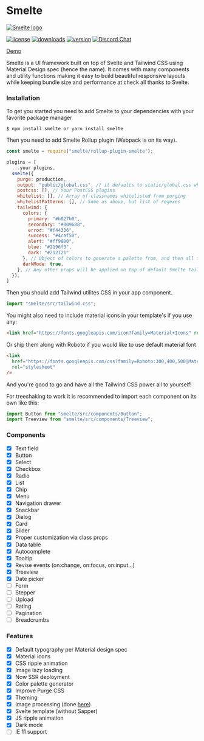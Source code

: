 # Smelte
[![Smelte logo](http://smeltejs.com/logo-192.png)](https://smeltejs.com/)  

[![license](https://img.shields.io/npm/l/smelte.svg)](https://img.shields.io/npm/l/smelte.svg)
[![downloads](https://img.shields.io/npm/dm/smelte.svg)](https://img.shields.io/npm/dm/smelte.svg)
[![version](https://img.shields.io/npm/v/smelte.svg)](https://img.shields.io/npm/v/smelte.svg)
[![Discord Chat](https://img.shields.io/discord/671589733356535818.svg)](https://discord.gg/)  

[Demo](http://smeltejs.com/)

Smelte is a UI framework built on top of Svelte and Tailwind CSS using Material Design spec (hence the name).
It comes with many components and utility functions making it easy to build beautiful responsive layouts while keeping
bundle size and performance at check all thanks to Svelte.

### Installation
To get you started you need to add Smelte to your dependencies with your favorite package manager
```
$ npm install smelte or yarn install smelte
```

Then you need to add Smelte Rollup plugin (Webpack is on its way).
```js
const smelte = require("smelte/rollup-plugin-smelte");

plugins = [
  ...your plugins,
  smelte({
    purge: production,
    output: "public/global.css", // it defaults to static/global.css which is probably what you expect in Sapper
    postcss: [], // Your PostCSS plugins
    whitelist: [], // Array of classnames whitelisted from purging
    whitelistPatterns: [], // Same as above, but list of regexes
    tailwind: {
      colors: {
        primary: "#b027b0",
        secondary: "#009688",
        error: "#f44336",
        success: "#4caf50",
        alert: "#ff9800",
        blue: "#2196f3",
        dark: "#212121"
      }, // Object of colors to generate a palette from, and then all the utility classes
      darkMode: true,
    }, // Any other props will be applied on top of default Smelte tailwind.config.js
  }),
]
```

Then you should add Tailwind utilites CSS in your app component.
```js
import "smelte/src/tailwind.css";
```

You might also need to include material icons in your template's <head> if you use any:
```html
<link href="https://fonts.googleapis.com/icon?family=Material+Icons" rel="stylesheet">
```

Or ship them along with Roboto if you would like to use default material font
```html
<link
  href="https://fonts.googleapis.com/css?family=Roboto:300,400,500|Material+Icons&display=swap"
  rel="stylesheet"
/>
```

And you're good to go and have all the Tailwind CSS power all to yourself!

For treeshaking to work it is recommended to import each component on its own like this:

```js
import Button from "smelte/src/components/Button";
import Treeview from "smelte/src/components/Treeview";
```

### Components
- [x] Text field
- [x] Button
- [x] Select
- [x] Checkbox
- [x] Radio
- [x] List
- [x] Chip
- [x] Menu
- [x] Navigation drawer
- [x] Snackbar
- [x] Dialog
- [x] Card
- [x] Slider
- [x] Proper customization via class props
- [x] Data table
- [x] Autocomplete
- [x] Tooltip
- [x] Revise events (on:change, on:focus, on:input...)
- [x] Treeview
- [x] Date picker
- [ ] Form
- [ ] Stepper
- [ ] Upload
- [ ] Rating
- [ ] Pagination
- [ ] Breadcrumbs

### Features
- [x] Default typography per Material design spec
- [x] Material icons
- [x] CSS ripple animation
- [x] Image lazy loading
- [x] Now SSR deployment
- [x] Color palette generator
- [x] Improve Purge CSS
- [x] Theming
- [x] Image processing (done [here](https://github.com/matyunya/svelte-image))
- [x] Svelte template (without Sapper)
- [x] JS ripple animation
- [x] Dark mode
- [ ] IE 11 support
